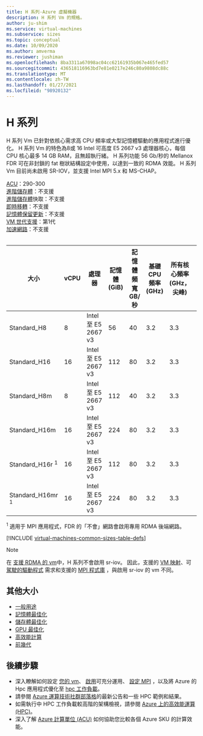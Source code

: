 ```yaml
---
title: H 系列-Azure 虛擬機器
description: H 系列 Vm 的規格。
author: ju-shim
ms.service: virtual-machines
ms.subservice: sizes
ms.topic: conceptual
ms.date: 10/09/2020
ms.author: amverma
ms.reviewer: jushiman
ms.openlocfilehash: 8ba3311a67098ac04cc62161935b067e465fed57
ms.sourcegitcommit: 436518116963bd7e81e0217e246c80a9808dc88c
ms.translationtype: MT
ms.contentlocale: zh-TW
ms.lasthandoff: 01/27/2021
ms.locfileid: "98920132"
---
```

# <a name="h-series"></a>H 系列

H 系列 Vm 已針對依核心需求高 CPU 頻率或大型記憶體驅動的應用程式進行優化。 H 系列 Vm 的特色為8或 16 Intel 可高度 E5 2667 v3 處理器核心，每個 CPU 核心最多 14 GB RAM，且無超執行緒。 H 系列功能 56 Gb/秒的 Mellanox FDR 可在非封鎖的 fat 樹狀結構設定中使用，以達到一致的 RDMA 效能。 H 系列 Vm 目前尚未啟用 SR-IOV，並支援 Intel MPI 5.x 和 MS-CHAP。

[ACU](acu.md)：290-300<br>
[進階儲存體](premium-storage-performance.md)：不支援<br>
[進階儲存體](premium-storage-performance.md)快取：不支援<br>
[即時移轉](maintenance-and-updates.md)：不支援<br>
[記憶體保留更新](maintenance-and-updates.md)：不支援<br>
[VM 世代支援](generation-2.md)：第1代<br>
[加速網路](../virtual-network/create-vm-accelerated-networking-cli.md)：不支援<br>
<br>

| 大小 | vCPU | 處理器 | 記憶體 (GiB) | 記憶體頻寬 GB/秒 | 基礎 CPU 頻率 (GHz)  | 所有核心頻率 (GHz，尖峰)  | 單一核心頻率 (GHz，尖峰)  | RDMA 效能 (Gb/秒)  | MPI 支援 | 暫存儲存體 (GiB) | 最大資料磁碟 | 最大磁碟輸送量︰IOPS | 最大 Ethernet Vnic |
| --- | --- |--- | --- | --- | --- | --- | --- | --- | --- | --- | --- | --- | --- |
| Standard_H8   | 8  | Intel 至 E5 2667 v3 | 56 | 40 | 3.2 | 3.3 | 3.6 | - | Intel 5.x、MS-CHAP | 1000 | 32 | 32 x 500 | 2 |
| Standard_H16  | 16 | Intel 至 E5 2667 v3 | 112 | 80 | 3.2 | 3.3 | 3.6 | - | Intel 5.x、MS-CHAP | 2000 | 64 | 64 x 500 | 4 |
| Standard_H8m  | 8  | Intel 至 E5 2667 v3 | 112 | 40 | 3.2 | 3.3 | 3.6 | - | Intel 5.x、MS-CHAP | 1000 | 32 | 32 x 500 | 2 |
| Standard_H16m | 16 | Intel 至 E5 2667 v3 | 224 | 80 | 3.2 | 3.3 | 3.6 | - | Intel 5.x、MS-CHAP | 2000 | 64 | 64 x 500 | 4 |
| Standard_H16r <sup>1</sup>  | 16 | Intel 至 E5 2667 v3 | 112 | 80 | 3.2 | 3.3 | 3.6 | 56 | Intel 5.x、MS-CHAP | 2000 | 64 | 64 x 500 | 4 |
| Standard_H16mr <sup>1</sup> | 16 | Intel 至 E5 2667 v3 | 224 | 80 | 3.2 | 3.3 | 3.6 | 56 | Intel 5.x、MS-CHAP | 2000 | 64 | 64 x 500 | 4 |

<sup>1</sup> 適用于 MPI 應用程式，FDR 的「不會」網路會啟用專用 RDMA 後端網路。

[!INCLUDE [virtual-machines-common-sizes-table-defs](../../includes/virtual-machines-common-sizes-table-defs.md)]

> [!NOTE]
> 在 [支援 RDMA 的 vm](sizes-hpc.md#rdma-capable-instances)中，H 系列不會啟用 sr-iov。 因此，支援的 [VM 映射](./workloads/hpc/configure.md#vm-images)、可 [駕駛的驅動程式](./workloads/hpc/enable-infiniband.md) 需求和支援的 [MPI 程式庫](./workloads/hpc/setup-mpi.md) ，與啟用 sr-iov 的 vm 不同。

## <a name="other-sizes"></a>其他大小

- [一般用途](sizes-general.md)
- [記憶體最佳化](sizes-memory.md)
- [儲存體最佳化](sizes-storage.md)
- [GPU 最佳化](sizes-gpu.md)
- [高效能計算](sizes-hpc.md)
- [前幾代](sizes-previous-gen.md)

## <a name="next-steps"></a>後續步驟

- 深入瞭解如何設定 [您的 vm](./workloads/hpc/configure.md)、 [啟用](./workloads/hpc/enable-infiniband.md)可充分運用、 [設定 MPI](./workloads/hpc/setup-mpi.md) ，以及將 Azure 的 Hpc 應用程式優化至 [hpc 工作負載](./workloads/hpc/overview.md)。
- 請參閱 [Azure 運算技術社群部落格](https://techcommunity.microsoft.com/t5/azure-compute/bg-p/AzureCompute)的最新公告和一些 HPC 範例和結果。
- 如需執行中 HPC 工作負載較高階的架構檢視，請參閱 [Azure 上的高效能運算 (HPC)](/azure/architecture/topics/high-performance-computing/)。
- 深入了解 [Azure 計算單位 (ACU)](acu.md) 如何協助您比較各個 Azure SKU 的計算效能。
